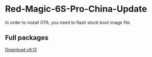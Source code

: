 # Red-Magic-6S-Pro-China-Update

In order to install OTA, you need to flash stock boot image file.

## Full packages

[Download v8.12](http://romdownload.nubia.com/%E7%BA%A2%E9%AD%946S%20Pro/V8.12/NX669S-update.zip)
